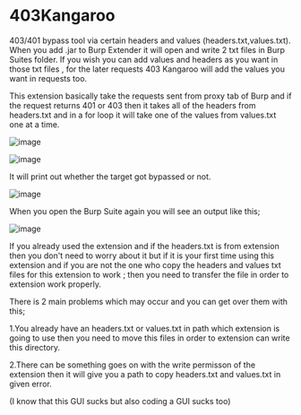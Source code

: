 # 403Kangaroo
403/401 bypass tool via certain headers and values (headers.txt,values.txt). 
When you add .jar to Burp Extender it will open and write 2 txt files in Burp Suites folder. If you wish you can add values and headers as you want in those txt files  , for the later requests 403 Kangaroo will add the values you want in requests too.

This extension basically take the requests sent from proxy tab of Burp and if the request returns 401 or 403 then it takes all of the headers from headers.txt and in a for loop it will take one of the values from values.txt one at a time. 

![image](https://user-images.githubusercontent.com/68515706/184891102-1eeb99df-7b1d-4993-becd-2f5ae4ffea82.png)

![image](https://user-images.githubusercontent.com/68515706/184891166-796d11d3-ef90-4d5b-bbfa-6795c83cf65b.png)
 
 
 It will print out whether the target got bypassed or not.
 
 
![image](https://user-images.githubusercontent.com/68515706/184893331-94704641-090d-4af5-8ec8-61869cba1d12.png)

When you open the Burp Suite again you will see an output like this;

![image](https://user-images.githubusercontent.com/68515706/185059985-f3cf023a-7958-4830-b7f8-29ca606a7991.png)


If you already used the extension and if the headers.txt is from extension then you don't need to worry about it but if it is your first time using this extension and if you are not the one who copy the headers and values txt files for this extension to work ; then you need to transfer the file in order to extension work properly.

There is 2 main problems which may occur and you can get over them with this;

1.You already have an headers.txt or values.txt in path which extension is going to use then you need to move this files in order to extension can write this directory.

2.There can be something goes on with the write permisson of the extension then it will give you a path to copy headers.txt and values.txt in given error.


(I know that this GUI sucks but also coding a GUI sucks too)
